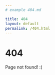 ```yaml
---
# example 404.md

title: 404
layout: default
permalink: /404.html
---
```


# 404

Page not found! :(

